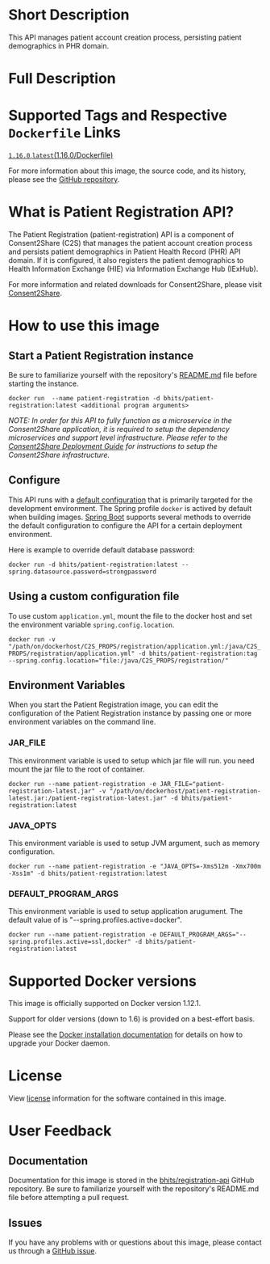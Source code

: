 # Short Description
This API manages patient account creation process, persisting patient demographics in PHR domain.

# Full Description

# Supported Tags and Respective `Dockerfile` Links

[`1.16.0`](https://github.com/bhits/registration-api/blob/master/registration/src/main/docker/Dockerfile),[`latest`](https://github.com/bhits/registration-api/blob/master/registration/src/main/docker/Dockerfile)[(1.16.0/Dockerfile)](https://github.com/bhits/registration-api/blob/master/registration/src/main/docker/Dockerfile)

For more information about this image, the source code, and its history, please see the [GitHub repository](https://github.com/bhits/registration-api).

# What is Patient Registration API?

The Patient Registration (patient-registration) API is a component of Consent2Share (C2S) that manages the patient account creation process and persists patient demographics in Patient Health Record (PHR) API domain. If it is configured, it also registers the patient demographics to Health Information Exchange (HIE) via Information Exchange Hub (IExHub).

For more information and related downloads for Consent2Share, please visit [Consent2Share](https://bhits.github.io/consent2share/).
# How to use this image


## Start a Patient Registration instance

Be sure to familiarize yourself with the repository's [README.md](https://github.com/bhits/registration-api) file before starting the instance.

`docker run  --name patient-registration -d bhits/patient-registration:latest <additional program arguments>`

*NOTE: In order for this API to fully function as a microservice in the Consent2Share application, it is required to setup the dependency microservices and support level infrastructure. Please refer to the [Consent2Share Deployment Guide](https://github.com/bhits/consent2share/releases/download/2.0.0/c2s-deployment-guide.pdf) for instructions to setup the Consent2Share infrastructure.*


## Configure

This API runs with a [default configuration](https://github.com/bhits/registration-api/blob/master/registration/src/main/resources/application.yml) that is primarily targeted for the development environment.  The Spring profile `docker` is actived by default when building images. [Spring Boot](https://projects.spring.io/spring-boot/) supports several methods to override the default configuration to configure the API for a certain deployment environment. 

Here is example to override default database password:

`docker run -d bhits/patient-registration:latest --spring.datasource.password=strongpassword`

## Using a custom configuration file

To use custom `application.yml`, mount the file to the docker host and set the environment variable `spring.config.location`.

`docker run -v "/path/on/dockerhost/C2S_PROPS/registration/application.yml:/java/C2S_PROPS/registration/application.yml" -d bhits/patient-registration:tag --spring.config.location="file:/java/C2S_PROPS/registration/"`

## Environment Variables

When you start the Patient Registration image, you can edit the configuration of the Patient Registration instance by passing one or more environment variables on the command line. 

### JAR_FILE

This environment variable is used to setup which jar file will run. you need mount the jar file to the root of container.

`docker run --name patient-registration -e JAR_FILE="patient-registration-latest.jar" -v "/path/on/dockerhost/patient-registration-latest.jar:/patient-registration-latest.jar" -d bhits/patient-registration:latest`

### JAVA_OPTS 

This environment variable is used to setup JVM argument, such as memory configuration.

`docker run --name patient-registration -e "JAVA_OPTS=-Xms512m -Xmx700m -Xss1m" -d bhits/patient-registration:latest`

### DEFAULT_PROGRAM_ARGS 

This environment variable is used to setup application arugument. The default value of is "--spring.profiles.active=docker".

`docker run --name patient-registration -e DEFAULT_PROGRAM_ARGS="--spring.profiles.active=ssl,docker" -d bhits/patient-registration:latest`

# Supported Docker versions

This image is officially supported on Docker version 1.12.1.

Support for older versions (down to 1.6) is provided on a best-effort basis.

Please see the [Docker installation documentation](https://docs.docker.com/engine/installation/) for details on how to upgrade your Docker daemon.

# License

View [license](https://github.com/bhits/registration-api/blob/master/LICENSE) information for the software contained in this image.

# User Feedback

## Documentation 

Documentation for this image is stored in the [bhits/registration-api](https://github.com/bhits/registration-api) GitHub repository. Be sure to familiarize yourself with the repository's README.md file before attempting a pull request.

## Issues

If you have any problems with or questions about this image, please contact us through a [GitHub issue](https://github.com/bhits/registration-api/issues).